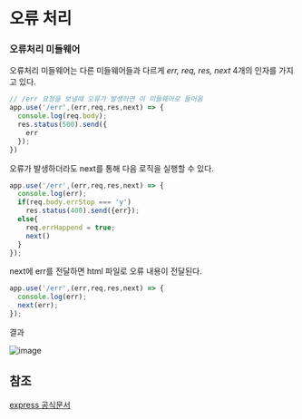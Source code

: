 # 오류 처리

### 오류처리 미들웨어

오류처리 미들웨어는 다른 미들웨어들과 다르게 _err, req, res, next_ 4개의 인자를 가지고 있다.

```javascript
// /err 요청을 보낼때 오류가 발생하면 이 미들웨어로 들어옴
app.use('/err',(err,req,res,next) => {
  console.log(req.body);
  res.status(500).send({
    err
  });
})
```

오류가 발생하더라도 next를 통해 다음 로직을 실행할 수 있다.

```javascript
app.use('/err',(err,req,res,next) => {
  console.log(err);
  if(req.body.errStop === 'y')
    res.status(400).send({err});
  else{
    req.errHappend = true;
    next()
  }  
});
```

next에 err를 전달하면 html 파일로 오류 내용이 전달된다.

```javascript
app.use('/err',(err,req,res,next) => {
  console.log(err);
  next(err);
});
```

결과

![image](https://user-images.githubusercontent.com/62639722/145347409-a6da9b40-7354-4be8-a23e-85a578c38b20.png)

## 참조
[express 공식문서](https://expressjs.com/ko/guide/error-handling.html)
